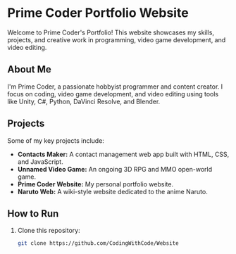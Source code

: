 # Prime Coder Portfolio Website

Welcome to Prime Coder's Portfolio! This website showcases my skills, projects, and creative work in programming, video game development, and video editing.

## About Me

I'm Prime Coder, a passionate hobbyist programmer and content creator. I focus on coding, video game development, and video editing using tools like Unity, C#, Python, DaVinci Resolve, and Blender.

## Projects

Some of my key projects include:

- **Contacts Maker:** A contact management web app built with HTML, CSS, and JavaScript.
- **Unnamed Video Game:** An ongoing 3D RPG and MMO open-world game.
- **Prime Coder Website:** My personal portfolio website.
- **Naruto Web:** A wiki-style website dedicated to the anime Naruto.

## How to Run

1. Clone this repository:
   ```bash
   git clone https://github.com/CodingWithCode/Website
